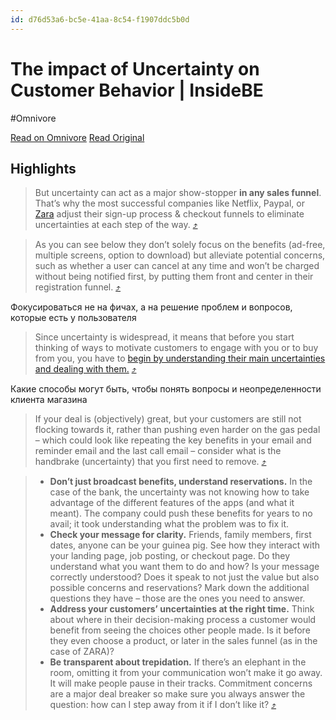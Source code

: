 ```yaml
---
id: d76d53a6-bc5e-41aa-8c54-f1907ddc5b0d
---
```


# The impact of Uncertainty on Customer Behavior | InsideBE
#Omnivore

[Read on Omnivore](https://omnivore.app/me/the-impact-of-uncertainty-on-customer-behavior-inside-be-18d118e1589)
[Read Original](https://insidebe.com/articles/is-uncertainty-a-top-sales-killer/)

## Highlights

> But uncertainty can act as a major show-stopper **in any sales funnel**. That’s why the most successful companies like Netflix, Paypal, or [Zara](https://insidebe.com/articles/how-zara-uses-social-proof/) adjust their sign-up process & checkout funnels to eliminate uncertainties at each step of the way. [⤴️](https://omnivore.app/me/the-impact-of-uncertainty-on-customer-behavior-inside-be-18d118e1589#2b146a20-c945-4782-8fc4-52c5fa525088)  

> As you can see below they don’t solely focus on the benefits (ad-free, multiple screens, option to download) but alleviate potential concerns, such as whether a user can cancel at any time and won’t be charged without being notified first, by putting them front and center in their registration funnel. [⤴️](https://omnivore.app/me/the-impact-of-uncertainty-on-customer-behavior-inside-be-18d118e1589#cc6d8d5e-9584-4288-8aff-24e1be461cf4)  

Фокусироваться не на фичах, а на решение проблем и вопросов, которые есть у пользователя 

> Since uncertainty is widespread, it means that before you start thinking of ways to motivate customers to engage with you or to buy from you, you have to [begin by understanding their main uncertainties and dealing with them.](https://insidebe.com/articles/understand-your-customers-barriers/) [⤴️](https://omnivore.app/me/the-impact-of-uncertainty-on-customer-behavior-inside-be-18d118e1589#686f873f-6867-4198-8b53-d671a8868583)  

Какие способы могут быть, чтобы понять вопросы и неопределенности клиента магазина  

> If your deal is (objectively) great, but your customers are still not flocking towards it, rather than pushing even harder on the gas pedal – which could look like repeating the key benefits in your email and reminder email and the last call email – consider what is the handbrake (uncertainty) that you first need to remove. [⤴️](https://omnivore.app/me/the-impact-of-uncertainty-on-customer-behavior-inside-be-18d118e1589#5dbd0de4-1f27-4d95-a613-1da15894ed32)  

> * **Don’t just broadcast benefits, understand reservations.** In the case of the bank, the uncertainty was not knowing how to take advantage of the different features of the apps (and what it meant). The company could push these benefits for years to no avail; it took understanding what the problem was to fix it.
> * **Check your message for clarity.** Friends, family members, first dates, anyone can be your guinea pig. See how they interact with your landing page, job posting, or checkout page. Do they understand what you want them to do and how? Is your message correctly understood? Does it speak to not just the value but also possible concerns and reservations? Mark down the additional questions they have – those are the ones you need to answer.
> * **Address your customers’ uncertainties at the right time.** Think about where in their decision-making process a customer would benefit from seeing the choices other people made. Is it before they even choose a product, or later in the sales funnel (as in the case of ZARA)?
> * **Be transparent about trepidation.** If there’s an elephant in the room, omitting it from your communication won’t make it go away. It will make people pause in their tracks. Commitment concerns are a major deal breaker so make sure you always answer the question: how can I step away from it if I don’t like it? [⤴️](https://omnivore.app/me/the-impact-of-uncertainty-on-customer-behavior-inside-be-18d118e1589#b0fe0511-6326-41d8-bfe0-cb7deea3db53)  

